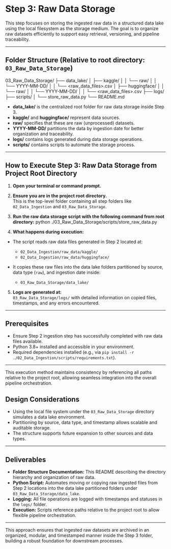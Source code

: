 # Step 3: Raw Data Storage

This step focuses on storing the ingested raw data in a structured data lake using the local filesystem as the storage medium. The goal is to organize raw datasets efficiently to support easy retrieval, versioning, and pipeline traceability.

---

## Folder Structure (Relative to root directory: `03_Raw_Data_Storage`)

03_Raw_Data_Storage/
├── data_lake/
│ ├── kaggle/
│ │ └── raw/
│ │ └── YYYY-MM-DD/
│ │ └── <raw_data_files>.csv
│ ├── huggingface/
│ │ └── raw/
│ │ └── YYYY-MM-DD/
│ │ └── <raw_data_files>.csv
├── logs/
├── scripts/
│ └── store_raw_data.py
└── README.md

- **data_lake/** is the centralized root folder for raw data storage inside Step 3.
- **kaggle/** and **huggingface/** represent data sources.
- **raw/** specifies that these are raw (unprocessed) datasets.
- **YYYY-MM-DD/** partitions the data by ingestion date for better organization and traceability.
- **logs/** contains logs generated during data storage operations.
- **scripts/** contains scripts to automate the storage process.

---

## How to Execute Step 3: Raw Data Storage from Project Root Directory

1. **Open your terminal or command prompt.**

2. **Ensure you are in the project root directory.**  
   This is the top-level folder containing all step folders like `02_Data_Ingestion` and `03_Raw_Data_Storage`.

3. **Run the raw data storage script with the following command from root directory:**
    python ./03_Raw_Data_Storage/scripts/store_raw_data.py


4. **What happens during execution:**

- The script reads raw data files generated in Step 2 located at:
  - `02_Data_Ingestion/raw_data/kaggle/`
  - `02_Data_Ingestion/raw_data/huggingface/`
  
- It copies these raw files into the data lake folders partitioned by source, data type (`raw`), and ingestion date inside:
  - `03_Raw_Data_Storage/data_lake/`

5. **Logs are generated at:**  
`03_Raw_Data_Storage/logs/` with detailed information on copied files, timestamps, and any errors encountered.

---

## Prerequisites

- Ensure Step 2 ingestion step has successfully completed with raw data files available.
- Python 3.8+ installed and accessible in your environment.
- Required dependencies installed (e.g., via `pip install -r ./02_Data_Ingestion/scripts/requirements.txt`).

---

This execution method maintains consistency by referencing all paths relative to the project root, allowing seamless integration into the overall pipeline orchestration.



## Design Considerations

- Using the local file system under the `03_Raw_Data_Storage` directory simulates a data lake environment.
- Partitioning by source, data type, and timestamp allows scalable and auditable storage.
- The structure supports future expansion to other sources and data types.

---

## Deliverables

- **Folder Structure Documentation:** This README describing the directory hierarchy and organization of raw data.
- **Python Script:** Automates moving or copying raw ingested files from Step 2 locations into the data lake partitioned folders under `03_Raw_Data_Storage/data_lake`.
- **Logging:** All file operations are logged with timestamps and statuses in the `logs/` folder.
- **Execution:** Scripts reference paths relative to the project root to allow flexible pipeline orchestration.

---

This approach ensures that ingested raw datasets are archived in an organized, modular, and timestamped manner inside the Step 3 folder, building a robust foundation for downstream processes.








